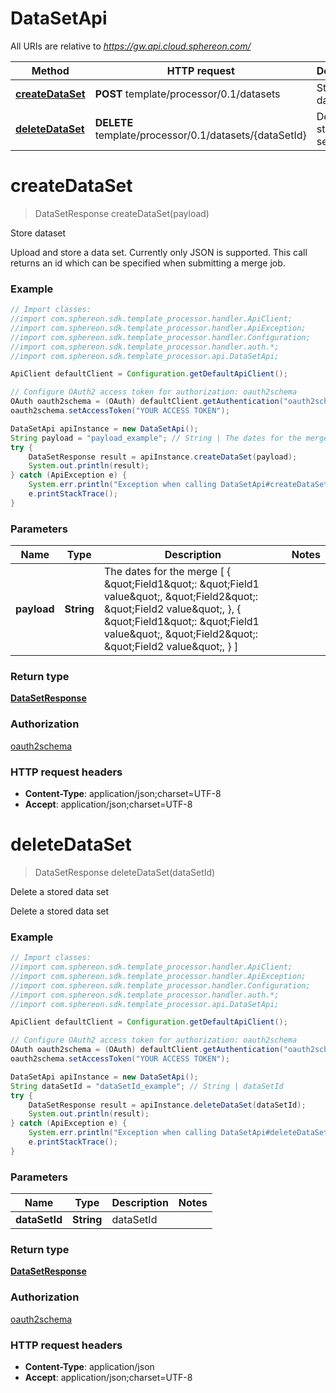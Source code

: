 # DataSetApi

All URIs are relative to *https://gw.api.cloud.sphereon.com/*

Method | HTTP request | Description
------------- | ------------- | -------------
[**createDataSet**](DataSetApi.md#createDataSet) | **POST** template/processor/0.1/datasets | Store dataset
[**deleteDataSet**](DataSetApi.md#deleteDataSet) | **DELETE** template/processor/0.1/datasets/{dataSetId} | Delete a stored data set


<a name="createDataSet"></a>
# **createDataSet**
> DataSetResponse createDataSet(payload)

Store dataset

Upload and store a data set. Currently only JSON is supported. This call returns an id which can be specified when submitting a merge job.

### Example
```java
// Import classes:
//import com.sphereon.sdk.template_processor.handler.ApiClient;
//import com.sphereon.sdk.template_processor.handler.ApiException;
//import com.sphereon.sdk.template_processor.handler.Configuration;
//import com.sphereon.sdk.template_processor.handler.auth.*;
//import com.sphereon.sdk.template_processor.api.DataSetApi;

ApiClient defaultClient = Configuration.getDefaultApiClient();

// Configure OAuth2 access token for authorization: oauth2schema
OAuth oauth2schema = (OAuth) defaultClient.getAuthentication("oauth2schema");
oauth2schema.setAccessToken("YOUR ACCESS TOKEN");

DataSetApi apiInstance = new DataSetApi();
String payload = "payload_example"; // String | The dates for the merge [   {     \"Field1\": \"Field1 value\",     \"Field2\": \"Field2 value\",   },   {     \"Field1\": \"Field1 value\",     \"Field2\": \"Field2 value\",   } ]
try {
    DataSetResponse result = apiInstance.createDataSet(payload);
    System.out.println(result);
} catch (ApiException e) {
    System.err.println("Exception when calling DataSetApi#createDataSet");
    e.printStackTrace();
}
```

### Parameters

Name | Type | Description  | Notes
------------- | ------------- | ------------- | -------------
 **payload** | **String**| The dates for the merge [   {     \&quot;Field1\&quot;: \&quot;Field1 value\&quot;,     \&quot;Field2\&quot;: \&quot;Field2 value\&quot;,   },   {     \&quot;Field1\&quot;: \&quot;Field1 value\&quot;,     \&quot;Field2\&quot;: \&quot;Field2 value\&quot;,   } ] |

### Return type

[**DataSetResponse**](DataSetResponse.md)

### Authorization

[oauth2schema](../README.md#oauth2schema)

### HTTP request headers

 - **Content-Type**: application/json;charset=UTF-8
 - **Accept**: application/json;charset=UTF-8

<a name="deleteDataSet"></a>
# **deleteDataSet**
> DataSetResponse deleteDataSet(dataSetId)

Delete a stored data set

Delete a stored data set

### Example
```java
// Import classes:
//import com.sphereon.sdk.template_processor.handler.ApiClient;
//import com.sphereon.sdk.template_processor.handler.ApiException;
//import com.sphereon.sdk.template_processor.handler.Configuration;
//import com.sphereon.sdk.template_processor.handler.auth.*;
//import com.sphereon.sdk.template_processor.api.DataSetApi;

ApiClient defaultClient = Configuration.getDefaultApiClient();

// Configure OAuth2 access token for authorization: oauth2schema
OAuth oauth2schema = (OAuth) defaultClient.getAuthentication("oauth2schema");
oauth2schema.setAccessToken("YOUR ACCESS TOKEN");

DataSetApi apiInstance = new DataSetApi();
String dataSetId = "dataSetId_example"; // String | dataSetId
try {
    DataSetResponse result = apiInstance.deleteDataSet(dataSetId);
    System.out.println(result);
} catch (ApiException e) {
    System.err.println("Exception when calling DataSetApi#deleteDataSet");
    e.printStackTrace();
}
```

### Parameters

Name | Type | Description  | Notes
------------- | ------------- | ------------- | -------------
 **dataSetId** | **String**| dataSetId |

### Return type

[**DataSetResponse**](DataSetResponse.md)

### Authorization

[oauth2schema](../README.md#oauth2schema)

### HTTP request headers

 - **Content-Type**: application/json
 - **Accept**: application/json;charset=UTF-8

